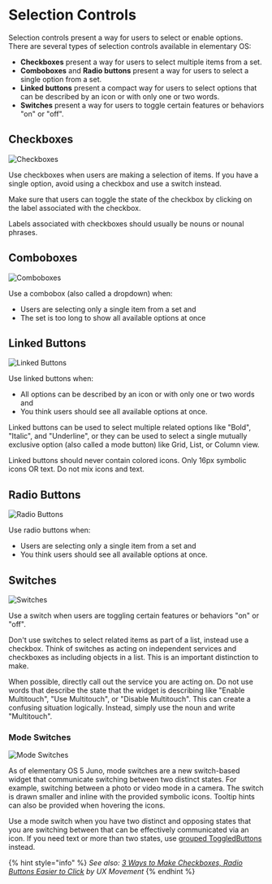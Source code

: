 # Selection Controls

Selection controls present a way for users to select or enable options. There are several types of selection controls available in elementary OS:

* **Checkboxes** present a way for users to select multiple items from a set.
* **Comboboxes** and **Radio buttons** present a way for users to select a single option from a set.
* **Linked buttons** present a compact way for users to select options that can be described by an icon or with only one or two words.
* **Switches** present a way for users to toggle certain features or behaviors "on" or "off".

## Checkboxes

![Checkboxes](https://elementary.io/images/docs/human-interface-guidelines/selection-controls/checkboxes.png)

Use checkboxes when users are making a selection of items. If you have a single option, avoid using a checkbox and use a switch instead.

Make sure that users can toggle the state of the checkbox by clicking on the label associated with the checkbox.

Labels associated with checkboxes should usually be nouns or nounal phrases.

## Comboboxes

![Comboboxes](https://elementary.io/images/docs/human-interface-guidelines/selection-controls/comboboxes.png)

Use a combobox \(also called a dropdown\) when:

* Users are selecting only a single item from a set and
* The set is too long to show all available options at once

## Linked Buttons

![Linked Buttons](https://elementary.io/images/docs/human-interface-guidelines/selection-controls/linked_buttons.png)

Use linked buttons when:

* All options can be described by an icon or with only one or two words and
* You think users should see all available options at once.

Linked buttons can be used to select multiple related options like "Bold", "Italic", and "Underline", or they can be used to select a single mutually exclusive option \(also called a mode button\) like Grid, List, or Column view.

Linked buttons should never contain colored icons. Only 16px symbolic icons OR text. Do not mix icons and text.

## Radio Buttons

![Radio Buttons](https://elementary.io/images/docs/human-interface-guidelines/selection-controls/radio_buttons.png)

Use radio buttons when:

* Users are selecting only a single item from a set and
* You think users should see all available options at once.

## Switches

![Switches](https://elementary.io/images/docs/human-interface-guidelines/selection-controls/switches.png)

Use a switch when users are toggling certain features or behaviors "on" or "off".

Don't use switches to select related items as part of a list, instead use a checkbox. Think of switches as acting on independent services and checkboxes as including objects in a list. This is an important distinction to make.

When possible, directly call out the service you are acting on. Do not use words that describe the state that the widget is describing like "Enable Multitouch", "Use Multitouch", or "Disable Multitouch". This can create a confusing situation logically. Instead, simply use the noun and write "Multitouch".

### Mode Switches

![Mode Switches](https://elementary.io/images/docs/human-interface-guidelines/selection-controls/mode-switches.png)

As of elementary OS 5 Juno, mode switches are a new switch-based widget that communicate switching between two distinct states. For example, switching between a photo or video mode in a camera. The switch is drawn smaller and inline with the provided symbolic icons. Tooltip hints can also be provided when hovering the icons.

Use a mode switch when you have two distinct and opposing states that you are switching between that can be effectively communicated via an icon. If you need text or more than two states, use [grouped ToggledButtons](https://valadoc.org/gtk4/Gtk.ToggleButton.group.html) instead.

{% hint style="info" %}
_See also:_ [_3 Ways to Make Checkboxes, Radio Buttons Easier to Click_](http://uxmovement.com/forms/ways-to-make-checkboxes-radio-buttons-easier-to-click/) _by UX Movement_
{% endhint %}



